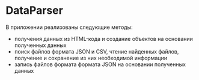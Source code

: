 # DataParser
В приложении реализованы следующие методы:
- получения данных из HTML-кода и создание объектов на основании полученных данных
- поиск файлов формата JSON и CSV, чтение найденных файлов, получение и сохранение из них необходимой информации
- запись файлов формата формата JSON на основании полученных данных
